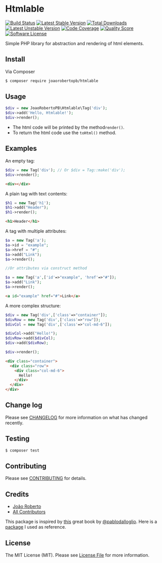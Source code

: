 # Htmlable

[![Build Status][ico-build]][link-build] [![Latest Stable Version][ico-version]][link-packagist] [![Total Downloads][ico-downloads]][link-downloads] [![Latest Unstable Version][ico-unstable]][link-unstable] [![Code Coverage][ico-scrutinizer]][link-scrutinizer] [![Quality Score][ico-code-quality]][link-code-quality] [![Software License][ico-license]](LICENSE.md) 

Simple PHP library for abstraction and rendering of html elements.

## Install

Via Composer

``` bash
$ composer require joaorobertopb/htmlable
```

## Usage

``` php
$div = new JoaoRobertoPB\Htmlable\Tag('div');
$div->add('Hello, Htmlable!');
$div->render();
```

* The html code will be printed by the method`render()`. 
* To return the html code use the `toHtml()` method.


## Examples

An empty tag:

``` php
$div = new Tag('div'); // Or $div = Tag::make('div');
$div->render();
```

``` html
<div></div>
```

A plain tag with text contents:

``` php
$h1 = new Tag('h1');
$h1->add("Header");
$h1->render();
```

``` html
<h1>Header</h1>
```

A tag with multiple attributes:

``` php
$a = new Tag('a');
$a->id = "example";
$a->href = "#";
$a->add("Link");
$a->render();

//Or attributes via construct method

$a = new Tag('a',['id'=>"example", 'href'=>"#"]);
$a->add("Link");
$a->render();
```

``` html
<a id="example" href="#">Link</a>
```

A more complex structure:

``` php
$div = new Tag('div',['class'=>"container"]);
$divRow = new Tag('div',['class'=>"row"]);
$divCol = new Tag('div',['class'=>"col-md-6"]);

$divCol->add("Hello!");
$divRow->add($divCol);
$div->add($divRow);

$div->render();
```

``` html
<div class="container">
  <div class="row">
    <div class="col-md-6">
      Hello!
    </div>
  </div>
</div>
```

## Change log

Please see [CHANGELOG](CHANGELOG.md) for more information on what has changed recently.

## Testing

``` bash
$ composer test
```

## Contributing

Please see [CONTRIBUTING](CONTRIBUTING.md) for details.

## Credits

- [João Roberto][link-author]
- [All Contributors][link-contributors]

This package is inspired by [this][link-book] great book by [@pablodalloglio][link-inspire-1]. Here is a [package][link-inspire-2] I used as reference.

## License

The MIT License (MIT). Please see [License File](LICENSE.md) for more information.

[ico-version]: https://poser.pugx.org/joaorobertopb/htmlable/v/stable
[ico-license]: https://img.shields.io/badge/license-MIT-brightgreen.svg
[ico-build]: https://travis-ci.org/joaorobertopb/htmlable.svg?branch=master
[ico-scrutinizer]: https://scrutinizer-ci.com/g/joaorobertopb/htmlable/badges/coverage.png?b=master
[ico-code-quality]: https://img.shields.io/scrutinizer/g/joaorobertopb/htmlable.svg
[ico-downloads]: https://poser.pugx.org/joaorobertopb/htmlable/downloads
[ico-unstable]: https://poser.pugx.org/joaorobertopb/htmlable/v/unstable

[link-packagist]: https://packagist.org/packages/joaorobertopb/htmlable
[link-build]: https://travis-ci.org/joaorobertopb/htmlable
[link-scrutinizer]: https://scrutinizer-ci.com/g/joaorobertopb/htmlable/?branch=master
[link-code-quality]: https://scrutinizer-ci.com/g/joaorobertopb/htmlable
[link-downloads]: https://packagist.org/packages/joaorobertopb/htmlable
[link-author]: https://github.com/joaorobertopb
[link-contributors]: ../../contributors
[link-unstable]: https://packagist.org/packages/joaorobertopb/htmlable
[link-book]: http://www.adianti.com.br/phpoo
[link-inspire-1]: https://github.com/pablodalloglio
[link-inspire-2]: https://github.com/spatie/html-element
